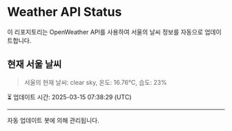
# Weather API Status

이 리포지토리는 OpenWeather API를 사용하여 서울의 날씨 정보를 자동으로 업데이트합니다.

## 현재 서울 날씨
> 서울의 현재 날씨: clear sky, 온도: 16.76°C, 습도: 23%

⏳ 업데이트 시간: 2025-03-15 07:38:29 (UTC)

---
자동 업데이트 봇에 의해 관리됩니다.
